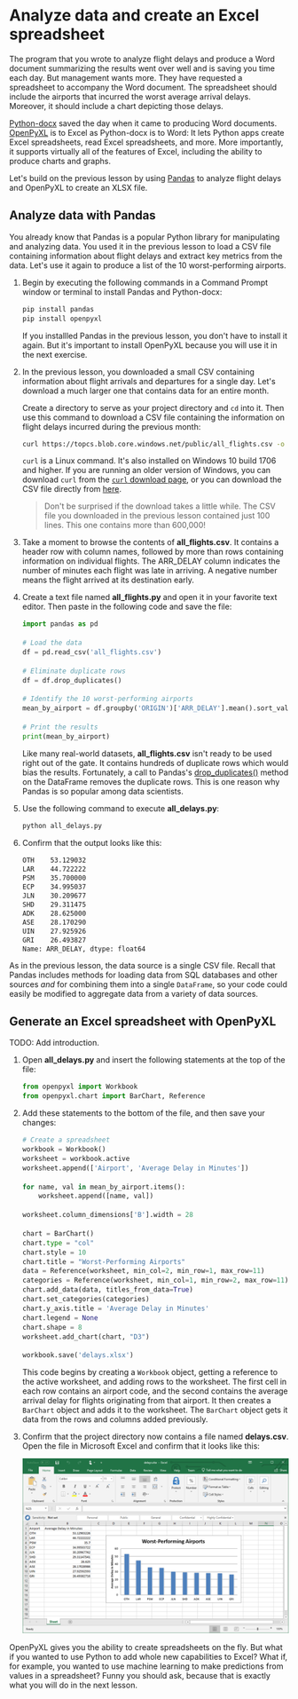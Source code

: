 # Analyze data and create an Excel spreadsheet

The program that you wrote to analyze flight delays and produce a Word document summarizing the results went over well and is saving you time each day. But management wants more. They have requested a spreadsheet to accompany the Word document. The spreadsheet should include the airports that incurred the worst average arrival delays. Moreover, it should include a chart depicting those delays.

[Python-docx](https://python-docx.readthedocs.io/en/latest/) saved the day when it came to producing Word documents. [OpenPyXL](https://openpyxl.readthedocs.io/en/stable/) is to Excel as Python-docx is to Word: It lets Python apps create Excel spreadsheets, read Excel spreadsheets, and more. More importantly, it supports virtually all of the features of Excel, including the ability to produce charts and graphs.

Let's build on the previous lesson by using [Pandas](https://pandas.pydata.org/) to analyze flight delays and OpenPyXL to create an XLSX file.

## Analyze data with Pandas

You already know that Pandas is a popular Python library for manipulating and analyzing data. You used it in the previous lesson to load a CSV file containing information about flight delays and extract key metrics from the data. Let's use it again to produce a list of the 10 worst-performing airports.

1. Begin by executing the following commands in a Command Prompt window or terminal to install Pandas and Python-docx:

	```bash
	pip install pandas
	pip install openpyxl
	```

    If you installled Pandas in the previous lesson, you don't have to install it again. But it's important to install OpenPyXL because you will use it in the next exercise.

1. In the previous lesson, you downloaded a small CSV containing information about flight arrivals and departures for a single day. Let's download a much larger one that contains data for an entire month.

    Create a directory to serve as your project directory and `cd` into it. Then use this command to download a CSV file containing the information on flight delays incurred during the previous month:

	```bash
	curl https://topcs.blob.core.windows.net/public/all_flights.csv -o all_flights.csv
	```

	`curl` is a Linux command. It's also installed on Windows 10 build 1706 and higher. If you are running an older version of Windows, you can download `curl` from the [`curl` download page](https://curl.haxx.se/download.html), or you can download the CSV file directly from [here](https://topcs.blob.core.windows.net/public/all_flight.csv).

    > Don't be surprised if the download takes a little while. The CSV file you downloaded in the previous lesson contained just 100 lines. This one contains more than 600,000!

1. Take a moment to browse the contents of **all_flights.csv**. It contains a header row with column names, followed by more than rows containing information on individual flights. The ARR_DELAY column indicates the number of minutes each flight was late in arriving. A negative number means the flight arrived at its destination early.

1. Create a text file named **all_flights.py** and open it in your favorite text editor. Then paste in the following code and save the file:

	```python
	import pandas as pd
	
    # Load the data
	df = pd.read_csv('all_flights.csv')

    # Eliminate duplicate rows
    df = df.drop_duplicates()

    # Identify the 10 worst-performing airports
    mean_by_airport = df.groupby('ORIGIN')['ARR_DELAY'].mean().sort_values(ascending=False).head(10)

    # Print the results
	print(mean_by_airport)
	```

	Like many real-world datasets, **all_flights.csv** isn't ready to be used right out of the gate. It contains hundreds of duplicate rows which would bias the results. Fortunately, a call to Pandas's [drop_duplicates()](https://pandas.pydata.org/pandas-docs/stable/reference/api/pandas.DataFrame.drop_duplicates.html) method on the DataFrame removes the duplicate rows. This is one reason why Pandas is so popular among data scientists.

1. Use the following command to execute **all_delays.py**:

	```bash
	python all_delays.py
	```

1. Confirm that the output looks like this:

	```
    OTH    53.129032
    LAR    44.722222
    PSM    35.700000
    ECP    34.995037
    JLN    30.209677
    SHD    29.311475
    ADK    28.625000
    ASE    28.170290
    UIN    27.925926
    GRI    26.493827
    Name: ARR_DELAY, dtype: float64
	```

As in the previous lesson, the data source is a single CSV file. Recall that Pandas includes methods for loading data from SQL databases and other sources *and* for combining them into a single `DataFrame`, so your code could easily be modified to aggregate data from a variety of data sources.

## Generate an Excel spreadsheet with OpenPyXL

TODO: Add introduction.

1. Open **all_delays.py** and insert the following statements at the top of the file:

	```python
    from openpyxl import Workbook
    from openpyxl.chart import BarChart, Reference
	```

1. Add these statements to the bottom of the file, and then save your changes:

	```python
    # Create a spreadsheet
    workbook = Workbook()
    worksheet = workbook.active
    worksheet.append(['Airport', 'Average Delay in Minutes'])

    for name, val in mean_by_airport.items():
        worksheet.append([name, val])

    worksheet.column_dimensions['B'].width = 28

    chart = BarChart()
    chart.type = "col"
    chart.style = 10
    chart.title = "Worst-Performing Airports"
    data = Reference(worksheet, min_col=2, min_row=1, max_row=11)
    categories = Reference(worksheet, min_col=1, min_row=2, max_row=11)
    chart.add_data(data, titles_from_data=True)
    chart.set_categories(categories)
    chart.y_axis.title = 'Average Delay in Minutes'
    chart.legend = None
    chart.shape = 8
    worksheet.add_chart(chart, "D3")

    workbook.save('delays.xlsx')
	```

    This code begins by creating a `Workbook` object, getting a reference to the active worksheet, and adding rows to the worksheet. The first cell in each row contains an airport code, and the second contains the average arrival delay for flights originating from that airport. It then creates a `BarChart` object and adds it to the worksheet. The `BarChart` object gets it data from the rows and columns added previously.

1. Confirm that the project directory now contains a file named **delays.csv**. Open the file in Microsoft Excel and confirm that it looks like this:

    ![Bar chart depicting airport delays](media/openpyxl.png)

OpenPyXL gives you the ability to create spreadsheets on the fly. But what if you wanted to use Python to add whole new capabilities to Excel? What if, for example, you wanted to use machine learning to make predictions from values in a spreadsheet? Funny you should ask, because that is exactly what you will do in the next lesson.